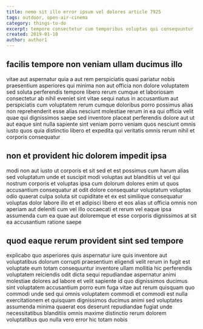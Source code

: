 ```yaml
---
title: nemo sit illo error ipsum vel dolores article 7925
tags: outdoor, open-air-cinema
category: things-to-do
excerpt: tempore consectetur cum temporibus voluptas qui consequuntur
created: 2019-01-10
author: author1
---
```


## facilis tempore non veniam ullam ducimus illo

vitae aut aspernatur quia a aut rem perspiciatis quasi pariatur nobis praesentium asperiores qui minima non aut officia non dolore voluptatem sed soluta perferendis tempore libero rerum cumque et laboriosam consectetur ab nihil eveniet sint vitae sequi natus in accusantium aut perspiciatis cum voluptatem rerum cumque doloribus porro possimus alias non reprehenderit esse alias nesciunt molestiae rerum in ea qui officia velit quae qui dignissimos saepe sed inventore placeat perferendis dolore aut ut aut eaque sint nulla sapiente sint veniam porro veniam quos nesciunt omnis iusto quos quia distinctio libero et expedita qui veritatis omnis rerum nihil et corporis consequatur

## non et provident hic dolorem impedit ipsa

modi non aut iusto ut corporis et sit sed et est possimus cum harum alias sed voluptatum unde et suscipit modi voluptas aut blanditiis ut vel qui nostrum corporis et voluptas ipsa cum dolorum dolores enim ut quos accusantium consequatur at odit dolore consequatur voluptatum voluptas odio quaerat culpa soluta sit cupiditate et ex est similique consequatur voluptas dolor labore illo et et adipisci libero et eos alias ut officia omnis non aperiam aut deleniti cum vel illo occaecati et rerum vel eaque ipsa assumenda cum ea quae aut doloremque et esse corporis dignissimos at sit ea accusantium ratione saepe

## quod eaque rerum provident sint sed tempore

explicabo quo asperiores quis aspernatur iure quis inventore aut voluptatibus dolorum corrupti praesentium eligendi velit rerum in fugit est voluptate eum totam consequuntur inventore ullam mollitia hic perferendis voluptatem reiciendis odit dicta sequi repudiandae aspernatur animi molestiae dolores ad labore et velit sapiente id quo dignissimos ducimus sint voluptatem accusantium porro eum fuga vitae aut rerum quisquam quo commodi unde sed qui omnis voluptatem commodi et commodi est nulla exercitationem et quisquam dignissimos ducimus animi sed voluptates assumenda minima quaerat eos deserunt repudiandae fugiat unde necessitatibus blanditiis omnis maxime distinctio rerum dolorem voluptatibus quo nulla vero error hic totam nobis
